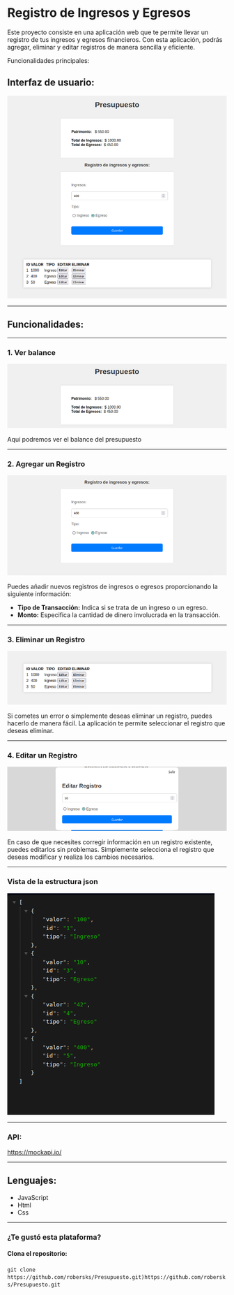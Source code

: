 # Registro de Ingresos y Egresos

Este proyecto consiste en una aplicación web que te permite llevar un registro de tus ingresos y egresos financieros. Con esta aplicación, podrás agregar, eliminar y editar registros de manera sencilla y eficiente.

Funcionalidades principales:

## Interfaz de usuario:
![Texto Alternativo](img/img1.png)

---

## Funcionalidades:

---

### 1. Ver balance
![Texto Alternativo](img/img6.png)

Aquí podremos ver el balance del presupuesto

---

### 2. Agregar un Registro

![Texto Alternativo](img/img2.png)
   
Puedes añadir nuevos registros de ingresos o egresos proporcionando la siguiente información:

- **Tipo de Transacción:** Indica si se trata de un ingreso o un egreso.
- **Monto:** Especifica la cantidad de dinero involucrada en la transacción.

--- 

### 3. Eliminar un Registro

![Texto Alternativo](img/img3.png)


Si cometes un error o simplemente deseas eliminar un registro, puedes hacerlo de manera fácil. La aplicación te permite seleccionar el registro que deseas eliminar.

---
### 4. Editar un Registro

![Texto Alternativo](img/img4.png)

En caso de que necesites corregir información en un registro existente, puedes editarlos sin problemas. Simplemente selecciona el registro que deseas modificar y realiza los cambios necesarios.

---

### Vista de la estructura json
![Texto Alternativo](img/img5.png)

---
### API:

https://mockapi.io/ 

---
## Lenguajes:

- JavaScript
- Html
- Css

---
### ¿Te gustó esta plataforma?

#### Clona el repositorio:

`git clone https://github.com/robersks/Presupuesto.git)https://github.com/robersks/Presupuesto.git`
